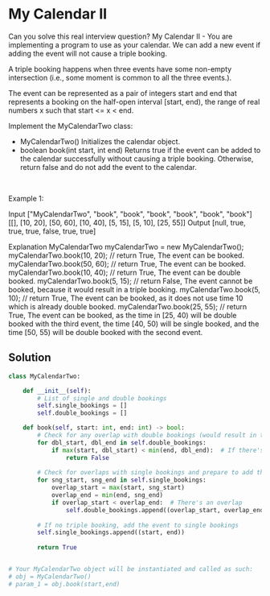 # My Calendar II

Can you solve this real interview question? My Calendar II - You are implementing a program to use as your calendar. We can add a new event if adding the event will not cause a triple booking.

A triple booking happens when three events have some non-empty intersection (i.e., some moment is common to all the three events.).

The event can be represented as a pair of integers start and end that represents a booking on the half-open interval [start, end), the range of real numbers x such that start <= x < end.

Implement the MyCalendarTwo class:

 * MyCalendarTwo() Initializes the calendar object.
 * boolean book(int start, int end) Returns true if the event can be added to the calendar successfully without causing a triple booking. Otherwise, return false and do not add the event to the calendar.

 

Example 1:


Input
["MyCalendarTwo", "book", "book", "book", "book", "book", "book"]
[[], [10, 20], [50, 60], [10, 40], [5, 15], [5, 10], [25, 55]]
Output
[null, true, true, true, false, true, true]

Explanation
MyCalendarTwo myCalendarTwo = new MyCalendarTwo();
myCalendarTwo.book(10, 20); // return True, The event can be booked. 
myCalendarTwo.book(50, 60); // return True, The event can be booked. 
myCalendarTwo.book(10, 40); // return True, The event can be double booked. 
myCalendarTwo.book(5, 15);  // return False, The event cannot be booked, because it would result in a triple booking.
myCalendarTwo.book(5, 10); // return True, The event can be booked, as it does not use time 10 which is already double booked.
myCalendarTwo.book(25, 55); // return True, The event can be booked, as the time in [25, 40) will be double booked with the third event, the time [40, 50) will be single booked, and the time [50, 55) will be double booked with the second event.

## Solution
```py
class MyCalendarTwo:

    def __init__(self):
        # List of single and double bookings
        self.single_bookings = []
        self.double_bookings = []

    def book(self, start: int, end: int) -> bool:
        # Check for any overlap with double bookings (would result in triple booking)
        for dbl_start, dbl_end in self.double_bookings:
            if max(start, dbl_start) < min(end, dbl_end):  # If there's an overlap with double bookings
                return False
        
        # Check for overlaps with single bookings and prepare to add the overlap to double bookings
        for sng_start, sng_end in self.single_bookings:
            overlap_start = max(start, sng_start)
            overlap_end = min(end, sng_end)
            if overlap_start < overlap_end:  # There's an overlap
                self.double_bookings.append((overlap_start, overlap_end))
        
        # If no triple booking, add the event to single bookings
        self.single_bookings.append((start, end))
        
        return True


# Your MyCalendarTwo object will be instantiated and called as such:
# obj = MyCalendarTwo()
# param_1 = obj.book(start,end)
```
